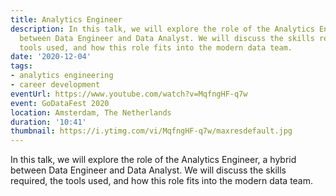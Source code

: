 ```yaml
---
title: Analytics Engineer
description: In this talk, we will explore the role of the Analytics Engineer, a hybrid
  between Data Engineer and Data Analyst. We will discuss the skills required, the
  tools used, and how this role fits into the modern data team.
date: '2020-12-04'
tags:
- analytics engineering
- career development
eventUrl: https://www.youtube.com/watch?v=MqfngHF-q7w
event: GoDataFest 2020
location: Amsterdam, The Netherlands
duration: '10:41'
thumbnail: https://i.ytimg.com/vi/MqfngHF-q7w/maxresdefault.jpg
---
```


In this talk, we will explore the role of the Analytics Engineer, a hybrid between Data Engineer and Data Analyst. We will discuss the skills required, the tools used, and how this role fits into the modern data team.
